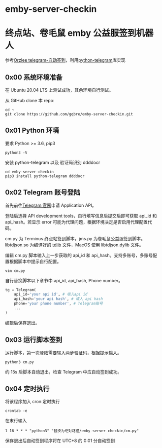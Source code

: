 # emby-server-checkin

# 终点站、卷毛鼠 emby 公益服签到机器人

参考[Orzlee telegram-自动签到](https://www.orzlee.com/Just-write-something/2022/01/05/telegram-automatic-checkin.html)，利用[python-telegram](https://github.com/alexander-akhmetov/python-telegram)库实现

## 0x00 系统环境准备

在 Ubuntu 20.04 LTS 上测试成功，其余环境自行测试。

从 GitHub clone 本 repo:

```
cd ~
git clone https://github.com/gqbre/emby-server-checkin.git
```

## 0x01 Python 环境

要求 Python >= 3.6, pip3

```
python3 -V
```

安装 python-telegram 以及 验证码识别 ddddocr

```
cd emby-server-checkin
pip3 install python-telegram ddddocr
```

## 0x02 Telegram 账号登陆

首先前往[Telegram 官网](https://my.telegram.org)申请 Application API。

登陆后选择 API development tools，自行填写信息后提交后即可获取 api_id 和 api_hash。若显示 error 可能为代理问题，根据环境决定是否启用代理配置代码。

cm.py 为 Terminus 终点站签到脚本，jms.py 为卷毛鼠公益服签到脚本。libtdjson.so 为编译好的 [tdlib](https://github.com/tdlib/td) 文件，MacOS 使用 libtdjson.dylib 文件。

编辑 cm.py 脚本输入上一步获取的 api_id 和 api_hash。支持多账号，多账号配置根据脚本中提示自行配置。

```
vim cm.py
```

自行替换脚本以下章节中 api_id, api_hash, Phone number。

```python
tg = Telegram(
    api_id='your api id', # 填入api id
    api_hash='your api hash', # 填入 api hash
    phone='your phone number', # Telegram账号
    ...
)
```

编辑后保存退出。

## 0x03 运行脚本签到

运行脚本，第一次登陆需要输入两步验证码，根据提示输入。

```
python3 cm.py
```

约 15s 后脚本自动退出，检查 Telegram 中应自动签到成功。

## 0x04 定时执行

将该程序加入 cron 定时执行

```
crontab -e
```

在末行输入

```
1 16 * * * "python3" "替换为绝对路径/emby-server-checkin/cm.py"
```

保存退出后自动签到程序将在 UTC+8 的 0:01 分自动签到

